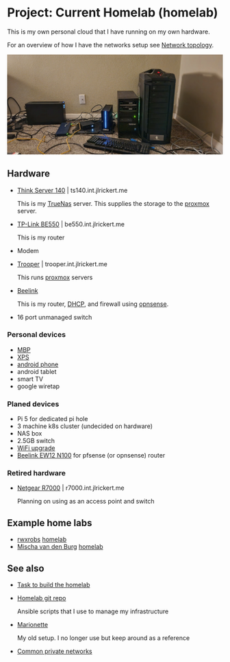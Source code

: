 # Project: Current Homelab (homelab)

This is my own personal cloud that I have running on my own hardware.

For an overview of how I have the networks setup see [Network topology](../626).

![Current homelab setup](./homelab.webp)

## Hardware

- [Think Server 140](../563) | ts140.int.jlrickert.me

  This is my [TrueNas](../676) server. This supplies the storage to the [proxmox](../635) server.

- [TP-Link BE550](../685) | be550.int.jlrickert.me

  This is my router

- Modem

- [Trooper](../581) | trooper.int.jlrickert.me

  This runs [proxmox](../635) servers

- [Beelink](../699)

  This is my router, [DHCP](../880), and firewall using [opnsense](../722).

- 16 port unmanaged switch

### Personal devices

- [MBP](../583)
- [XPS](../564)
- [android phone](../612)
- android tablet
- smart TV
- google wiretap

### Planed devices

- Pi 5 for dedicated pi hole
- 3 machine k8s cluster (undecided on hardware)
- NAS box
- 2.5GB switch
- [WiFi upgrade](../639)
- [Beelink EW12 N100](../699) for pfsense (or opnsense) router

### Retired hardware

- [Netgear R7000](../579) | r7000.int.jlrickert.me

  Planning on using as an access point and switch

## Example home labs

- [rwxrobs](../628) [homelab](https://app.excalidraw.com/l/6rjSvoGlOkc/1njNB1sKmj8)
- [Mischa van den Burg](../627) [homelab](https://github.com/mischavandenburg/homelab)

## See also

- [Task to build the homelab](../584)
- [Homelab git repo](https://github.com/jlrickert/homelab)

  Ansible scripts that I use to manage my infrastructure

- [Marionette](https://github.com/jlrickert/marionette)

  My old setup. I no longer use but keep around as a reference

- [Common private networks](../607)